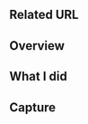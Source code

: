 ## Related URL

<!--
the relevant ticket or issue link.

e.g.
- GitHub Issues URL
- JIRA ticket URL (For SmartHR internal developers)
-->

## Overview

<!--
Summary of this change.

e.g.
- Why are you making this change
- What is the problem
- How this solves
-->

## What I did

<!--
What kind of changes were made specifically.

e.g.
- Description of changes from a technical point of view
-->

## Capture

<!--
Please attach a capture if it looks different.
-->
